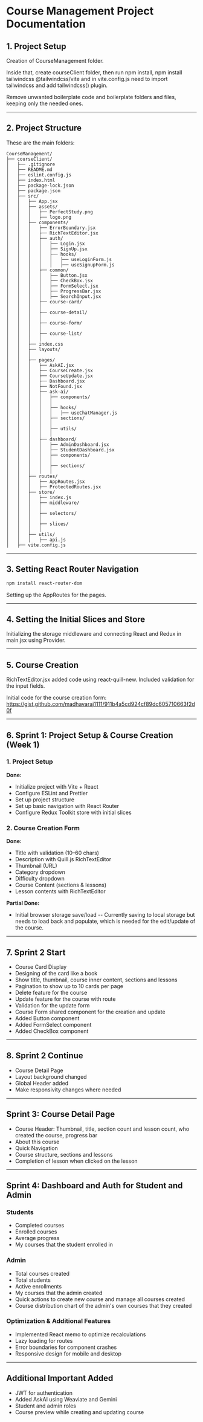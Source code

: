 # Course Management Project Documentation

## 1. Project Setup

Creation of CourseManagement folder.

Inside that, create courseClient folder, then run npm install, npm install tailwindcss @tailwindcss/vite and in vite.config.js need to import tailwindcss and add tailwindcss() plugin.

Remove unwanted boilerplate code and boilerplate folders and files, keeping only the needed ones.

---

## 2. Project Structure

These are the main folders:

```
CourseManagement/
├── courseClient/
│   ├── .gitignore
│   ├── README.md
│   ├── eslint.config.js
│   ├── index.html
│   ├── package-lock.json
│   ├── package.json
│   ├── src/
│   │   ├── App.jsx
│   │   ├── assets/
│   │   │   ├── PerfectStudy.png
│   │   │   ├── logo.png
│   │   ├── components/
│   │   │   ├── ErrorBoundary.jsx
│   │   │   ├── RichTextEditor.jsx
│   │   │   ├── auth/
│   │   │   │   ├── Login.jsx
│   │   │   │   ├── SignUp.jsx
│   │   │   │   ├── hooks/
│   │   │   │   │   ├── useLoginForm.js
│   │   │   │   │   ├── useSignupForm.js
│   │   │   ├── common/
│   │   │   │   ├── Button.jsx
│   │   │   │   ├── CheckBox.jsx
│   │   │   │   ├── FormSelect.jsx
│   │   │   │   ├── ProgressBar.jsx
│   │   │   │   ├── SearchInput.jsx
│   │   │   ├── course-card/
│   │   │   │  
│   │   │   ├── course-detail/
│   │   │   │   
│   │   │   ├── course-form/
│   │   │   │ 
│   │   │   ├── course-list/
│   │   │   │  
│   │   ├── index.css
│   │   ├── layouts/
│   │   │   
│   │   ├── pages/
│   │   │   ├── AskAI.jsx
│   │   │   ├── CourseCreate.jsx
│   │   │   ├── CourseUpdate.jsx
│   │   │   ├── Dashboard.jsx
│   │   │   ├── NotFound.jsx
│   │   │   ├── ask-ai/
│   │   │   │   ├── components/
│   │   │   │   │  
│   │   │   │   ├── hooks/
│   │   │   │   │   ├── useChatManager.js
│   │   │   │   ├── sections/
│   │   │   │   │  
│   │   │   │   ├── utils/
│   │   │   │   │  
│   │   │   ├── dashboard/
│   │   │   │   ├── AdminDashboard.jsx
│   │   │   │   ├── StudentDashboard.jsx
│   │   │   │   ├── components/
│   │   │   │   │  
│   │   │   │   ├── sections/
│   │   │   │   │   
│   │   ├── routes/
│   │   │   ├── AppRoutes.jsx
│   │   │   ├── ProtectedRoutes.jsx
│   │   ├── store/
│   │   │   ├── index.js
│   │   │   ├── middleware/
│   │   │   │  
│   │   │   ├── selectors/
│   │   │   │   
│   │   │   ├── slices/
│   │   │   │ 
│   │   ├── utils/
│   │   │   ├── api.js
│   ├── vite.config.js
```

---

## 3. Setting React Router Navigation

```bash
npm install react-router-dom
```

Setting up the AppRoutes for the pages.

---

## 4. Setting the Initial Slices and Store

Initializing the storage middleware and connecting React and Redux in main.jsx using Provider.

---

## 5. Course Creation

RichTextEditor.jsx added code using react-quill-new.
Included validation for the input fields.

Initial code for the course creation form: https://gist.github.com/madhavaraj1111/911b4a5cd924cf89dc605710663f2d0f

---

## 6. Sprint 1: Project Setup & Course Creation (Week 1)

### 1. Project Setup
**Done:**
- Initialize project with Vite + React
- Configure ESLint and Prettier
- Set up project structure
- Set up basic navigation with React Router
- Configure Redux Toolkit store with initial slices

### 2. Course Creation Form
**Done:**
- Title with validation (10–60 chars)
- Description with Quill.js RichTextEditor
- Thumbnail (URL)
- Category dropdown
- Difficulty dropdown
- Course Content (sections & lessons)
- Lesson contents with RichTextEditor

**Partial Done:**
- Initial browser storage save/load -- Currently saving to local storage but needs to load back and populate, which is needed for the edit/update of the course.

---

## 7. Sprint 2 Start

- Course Card Display
- Designing of the card like a book
- Show title, thumbnail, course inner content, sections and lessons
- Pagination to show up to 10 cards per page
- Delete feature for the course
- Update feature for the course with route
- Validation for the update form
- Course Form shared component for the creation and update
- Added Button component
- Added FormSelect component
- Added CheckBox component

---

## 8. Sprint 2 Continue

- Course Detail Page
- Layout background changed
- Global Header added
- Make responsivity changes where needed

---

## Sprint 3: Course Detail Page

- Course Header: Thumbnail, title, section count and lesson count, who created the course, progress bar
- About this course
- Quick Navigation
- Course structure, sections and lessons
- Completion of lesson when clicked on the lesson

---

## Sprint 4: Dashboard and Auth for Student and Admin

### Students
- Completed courses
- Enrolled courses
- Average progress
- My courses that the student enrolled in

### Admin
- Total courses created
- Total students
- Active enrollments
- My courses that the admin created
- Quick actions to create new course and manage all courses created
- Course distribution chart of the admin's own courses that they created

### Optimization & Additional Features
- Implemented React memo to optimize recalculations
- Lazy loading for routes
- Error boundaries for component crashes
- Responsive design for mobile and desktop

---

## Additional Important Added

- JWT for authentication
- Added AskAI using Weaviate and Gemini
- Student and admin roles
- Course preview while creating and updating course